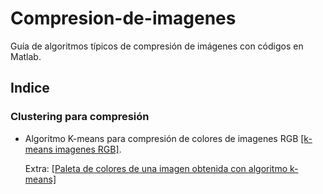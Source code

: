 # Compresion-de-imagenes
Guía de algoritmos típicos de compresión de imágenes con códigos en Matlab.

## Indice

### Clustering para compresión
* Algoritmo K-means para compresión de colores de imagenes RGB [[k-means imagenes RGB]](https://github.com/FlySka/Compresion-de-imagenes/blob/main/Compresion-de-colores-con-kmeans/clustering_JoaquinFarias.m).

    Extra: [[Paleta de colores de una imagen obtenida con algoritmo k-means]](https://github.com/FlySka/Compresion-de-imagenes/blob/main/Compresion-de-colores-con-kmeans/kmeans_paleta_de_colores.m)
